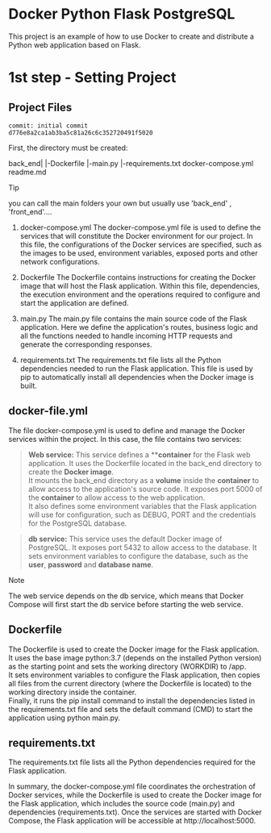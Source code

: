 # Docker Python Flask PostgreSQL
This project is an example of how to use Docker to create and distribute a Python web application based on Flask.

# 1st step - Setting Project
## Project Files
```
commit: initial commit
d776e8a2ca1ab3ba5c81a26c6c352720491f5020
```
First, the directory must be created:

back_end|
        |-Dockerfile
        |-main.py
        |-requirements.txt
docker-compose.yml
readme.md

> [!TIP]
> you can call the main folders your own but usually use 'back_end' , 'front_end'....

1. docker-compose.yml
The docker-compose.yml file is used to define the services that will constitute the Docker environment for our project. In this file, the configurations of the Docker services are specified, such as the images to be used, environment variables, exposed ports and other network configurations.

2. Dockerfile
The Dockerfile contains instructions for creating the Docker image that will host the Flask application. Within this file, dependencies, the execution environment and the operations required to configure and start the application are defined.

3. main.py
The main.py file contains the main source code of the Flask application. Here we define the application's routes, business logic and all the functions needed to handle incoming HTTP requests and generate the corresponding responses.

4. requirements.txt
The requirements.txt file lists all the Python dependencies needed to run the Flask application. This file is used by pip to automatically install all dependencies when the Docker image is built.

## docker-file.yml
The file docker-compose.yml is used to define and manage the Docker services within the project. In this case, the file contains two services:

> **Web service:** This service defines a ****container** for the Flask web application. It uses the Dockerfile located in the back_end directory to create the **Docker image**.<br>
It mounts the back_end directory as a **volume** inside the **container** to allow access to the application's source code. It exposes port 5000 of the **container** to allow access to the web application.<br>
It also defines some environment variables that the Flask application will use for configuration, such as DEBUG, PORT and the credentials for the PostgreSQL database.

> **db service:** This service uses the default Docker image of PostgreSQL. It exposes port 5432 to allow access to the database. It sets environment variables to configure the database, such as the **user**, **password** and **database name**.

> [!NOTE]
> The web service depends on the db service, which means that Docker Compose will first start the db service before starting the web service.

## Dockerfile
The Dockerfile is used to create the Docker image for the Flask application. <br>
It uses the base image python:3.7 (depends on the installed Python version) as the starting point and sets the working directory (WORKDIR) to /app. <br>
It sets environment variables to configure the Flask application, then copies all files from the current directory (where the Dockerfile is located) to the working directory inside the container. <br>
Finally, it runs the pip install command to install the dependencies listed in the requirements.txt file and sets the default command (CMD) to start the application using python main.py.

## requirements.txt
The requirements.txt file lists all the Python dependencies required for the Flask application.

In summary, the docker-compose.yml file coordinates the orchestration of Docker services, while the Dockerfile is used to create the Docker image for the Flask application, which includes the source code (main.py) and dependencies (requirements.txt). Once the services are started with Docker Compose, the Flask application will be accessible at http://localhost:5000.



